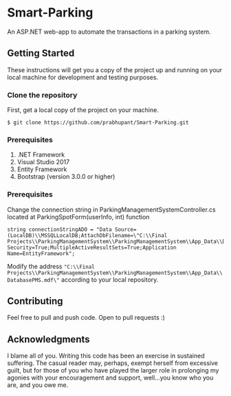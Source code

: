 # Smart-Parking

An ASP.NET web-app to automate the transactions in a parking system.

## Getting Started

These instructions will get you a copy of the project up and running on your local machine for development and testing purposes.

### Clone the repository

First, get a local copy of the project on your machine.

```
$ git clone https://github.com/prabhupant/Smart-Parking.git
```

### Prerequisites 

1. .NET Framework
2. Visual Studio 2017
3. Entity Framework
4. Bootstrap (version 3.0.0 or higher)

### Prerequisites 

Change the connection string in ParkingManagementSystemController.cs located at ParkingSpotForm(userInfo, int) function

```
string connectionStringADO = "Data Source=(LocalDB)\\MSSQLLocalDB;AttachDbFilename=\"C:\\Final Projects\\ParkingManagementSystem\\ParkingManagementSystem\\App_Data\\DatabasePMS.mdf\";Integrated Security=True;MultipleActiveResultSets=True;Application Name=EntityFramework";
```

Modify the address ```"C:\\Final Projects\\ParkingManagementSystem\\ParkingManagementSystem\\App_Data\\DatabasePMS.mdf\"``` according to your local repository.

## Contributing

Feel free to pull and push code. Open to pull requests :)

## Acknowledgments

I blame all of you. Writing this code has been an exercise in sustained suffering. The casual reader may, perhaps, exempt herself from excessive guilt, but for those of you who have played the larger role in prolonging my agonies with your encouragement and support, well…you know who you are, and you owe me.
